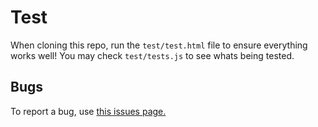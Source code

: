 Test
====

When cloning this repo, run the `test/test.html` file to ensure everything works well! You may check `test/tests.js` to see whats being tested.


Bugs
----

To report a bug, use <a target="_blank" href="https://github.com/JVegaB/DeepObject/issues">this issues page.</a>
